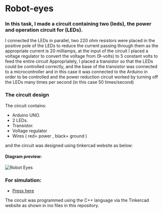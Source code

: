 # Robot-eyes
### In this task, I made a circuit containing two (leds), the power and operation circuit for (LEDs).
I connected the LEDs in parallel, two 220 ohm resistors were placed in the positive pole of the LEDs to reduce the current passing through them as the appropriate current is 20 milliamps, at the input of the circuit I placed a voltage regulator to convert the voltage from (9-volts) to 5 constant volts to feed the entire circuit Appropriately, I placed a transistor so that the LEDs could be controlled correctly, and the base of the transistor was connected to a microcontroller and in this case it was connected to the Arduino in order to be controlled and the power reduction circuit worked by turning off the LEDs many times per second (in this case 50 times/second)
### The circuit design 
The circuit contains:

-  Arduino UNO.
- 2 LEDs.
- Transistor.
- Voltage regulator
- Wires ( red= power , black= ground )
 
and the circuit was designed using tinkercad website as below:
#### Diagram preview:
![Robot Eyes](https://user-images.githubusercontent.com/86317095/128898122-e4e0f99e-1449-4f91-9740-e029aef6f13d.png)




 ### For simulation:
 - [Press here ](https://www.tinkercad.com/things/kKCEAje9GJr-connecting-6-servo-motors-and-distance-sensor-with-2-arduino-)
 
 The circuit was programmed using the C++ language via the Tinkercad website as shown in ino files in this repository.
